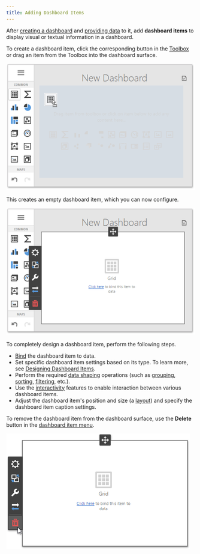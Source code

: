```yaml
---
title: Adding Dashboard Items
---
```

After [creating a dashboard](../../../dashboard-for-web/articles/web-dashboard-designer-mode/creating-a-dashboard.md) and [providing data](../../../dashboard-for-web/articles/web-dashboard-designer-mode/providing-data.md) to it, add **dashboard items** to display visual or textual information in a dashboard.

To create a dashboard item, click the corresponding button in the [Toolbox](../../../dashboard-for-web/articles/web-dashboard-designer-mode/ui-elements/toolbox.md) or drag an item from the Toolbox into the dashboard surface.

![wdd-add-dashboard-item](../../images/Img124596.png)

This creates an empty dashboard item, which you can now configure.

![wdd-empty-dashboard-item](../../images/Img124597.png)

To completely design a dashboard item, perform the following steps.
* [Bind](../../../dashboard-for-web/articles/web-dashboard-designer-mode/binding-dashboard-items-to-data.md) the dashboard item to data.
* Set specific dashboard item settings based on its type. To learn more, see [Designing Dashboard Items](../../../dashboard-for-web/articles/web-dashboard-designer-mode/designing-dashboard-items.md).
* Perform the required [data shaping](../../../dashboard-for-web/articles/web-dashboard-designer-mode/data-shaping.md) operations (such as [grouping](../../../dashboard-for-web/articles/web-dashboard-designer-mode/data-shaping/grouping.md), [sorting](../../../dashboard-for-web/articles/web-dashboard-designer-mode/data-shaping/sorting.md), [filtering](../../../dashboard-for-web/articles/web-dashboard-designer-mode/data-shaping/filtering.md), etc.).
* Use the [interactivity](../../../dashboard-for-web/articles/web-dashboard-designer-mode/interactivity.md) features to enable interaction between various dashboard items.
* Adjust the dashboard item's position and size (a [layout](../../../dashboard-for-web/articles/web-dashboard-designer-mode/dashboard-layout.md)) and specify the dashboard item caption settings.

To remove the dashboard item from the dashboard surface, use the **Delete** button in the [dashboard item menu](../../../dashboard-for-web/articles/web-dashboard-designer-mode/ui-elements/dashboard-item-menu.md).

![wdd-delete-dashboard-item](../../images/Img125500.png)